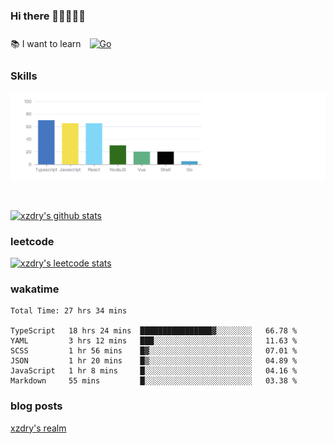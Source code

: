 ### Hi there 👋👋👋👋👋

 :books: I want to learn <a href="https://go.dev/" target="_blank"><img style="margin: 10px" src="https://profilinator.rishav.dev/skills-assets/go-original.svg" alt="Go" height="50" /></a>  

### Skills
![](img/2022-09-05-22-04-20.png)

<br />

[![xzdry's github stats](https://github-readme-stats.vercel.app/api?username=xzdry&count_private=true&show_icons=true&theme=vue)](https://github.com/xzdry)

### leetcode
[![xzdry's leetcode stats](https://leetcard.jacoblin.cool/xzdry-2?theme=light&font=Anek%20Kannada&site=cn)](https://leetcode.cn/u/xzdry-2/)

### wakatime
<!--START_SECTION:waka-->

```text
Total Time: 27 hrs 34 mins

TypeScript   18 hrs 24 mins  ████████████████▓░░░░░░░░   66.78 %
YAML         3 hrs 12 mins   ███░░░░░░░░░░░░░░░░░░░░░░   11.63 %
SCSS         1 hr 56 mins    █▓░░░░░░░░░░░░░░░░░░░░░░░   07.01 %
JSON         1 hr 20 mins    █▒░░░░░░░░░░░░░░░░░░░░░░░   04.89 %
JavaScript   1 hr 8 mins     █░░░░░░░░░░░░░░░░░░░░░░░░   04.16 %
Markdown     55 mins         █░░░░░░░░░░░░░░░░░░░░░░░░   03.38 %
```

<!--END_SECTION:waka-->

### blog posts
[xzdry's realm](https://www.justdry.net/)
